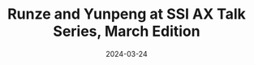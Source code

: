 ---
layout: new
title: "Runze and Yunpeng at SSI AX Talk Series, March Edition"
description:
image: /assets/images/Runze-and-Yunpeng-at-SSI-AX-Talk-Series-March-Edition-1024x768.png
date:  "2024-03-24"
category: Activities
---